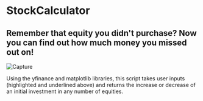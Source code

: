 # StockCalculator
## Remember that equity you didn't purchase? Now you can find out how much money you missed out on!

![Capture](https://user-images.githubusercontent.com/14188580/111224663-c6233f80-85ac-11eb-8e5b-465116544a97.PNG)

Using the yfinance and matplotlib libraries, this script takes user inputs (highlighted and underlined above) and returns the increase or decrease of an initial investment in any number of equities.
